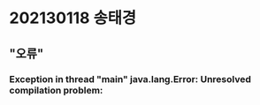 <h1>202130118 송태경
<h2>"오류"
<h3>Exception in thread "main" java.lang.Error: Unresolved compilation problem: